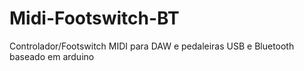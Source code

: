 # Midi-Footswitch-BT
Controlador/Footswitch MIDI para DAW e pedaleiras USB e Bluetooth baseado em arduino
